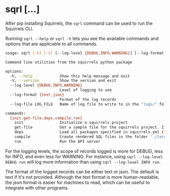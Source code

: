 # sqrl [...]

After pip installing Squirrels, the `sqrl` command can be used to run the Squirrels CLI.

Running `sqrl --help` or `sqrl -h` lets you see the available commands and options that are applicable to all commands.

```bash
usage: sqrl [-h] [-V] [--log-level {DEBUG,INFO,WARNING}] [--log-format {text,json}] [--log-file LOG_FILE] {init,get-file,deps,compile,run} ...

Command line utilities from the squirrels python package

options:
  -h, --help            Show this help message and exit
  -V, --version         Show the version and exit
  --log-level {DEBUG,INFO,WARNING}
                        Level of logging to use
  --log-format {text,json}
                        Format of the log records
  --log-file LOG_FILE   Name of log file to write to in the "logs/" folder. Default is squirrels.log. If name is empty, then file logging is disabled

commands:
  {init,get-file,deps,compile,run}
    init                Initialize a squirrels project
    get-file            Get a sample file for the squirrels project. If the file name already exists, it will be prefixed with a timestamp.
    deps                Load all packages specified in squirrels.yml (from git)
    compile             Create rendered SQL files in the folder "./target/compile"
    run                 Run the API server
```

For the logging levels, the scope of records logged is more for DEBUG, less for INFO, and even less for WARNING. For instance, using `sqrl --log-level DEBUG run` will log more information than using `sqrl --log-level INFO run`.

The format of the logged records can be either text or json. The default is text if it's not provided. Although the text format is more human-readable, the json format is easier for machines to read, which can be useful to integrate with other programs.
